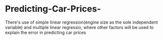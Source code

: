 # Predicting-Car-Prices-
There's use of simple linear regression(engine size as the sole independent variable) and multiple linear regressio, where other factors will be used to explain the error in predicting car prices
